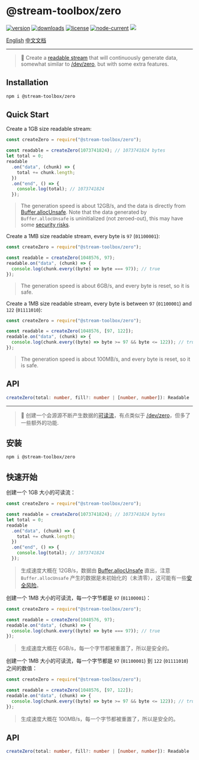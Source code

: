 # @stream-toolbox/zero

<p>
    <a href="https://www.npmjs.com/package/@stream-toolbox/zero" target="_blank"><img src="https://img.shields.io/npm/v/@stream-toolbox/zero.svg?style=for-the-badge" alt="version"></a>
    <a href="https://npmcharts.com/compare/@stream-toolbox/zero" target="_blank"><img src="https://img.shields.io/npm/dm/@stream-toolbox/zero.svg?style=for-the-badge" alt="downloads"></a>
    <a href="https://github.com/haochuan9421/stream-toolbox/blob/master/packages/zero/LICENSE" target="_blank"><img src="https://img.shields.io/npm/l/@stream-toolbox/zero.svg?style=for-the-badge" alt="license"></a>
    <a href="https://github.com/haochuan9421/stream-toolbox/tree/master/packages/zero" target="_blank"><img src="https://img.shields.io/node/v/@stream-toolbox/zero.svg?style=for-the-badge" alt="node-current"></a>
    <a href="https://github.com/haochuan9421/stream-toolbox" target="_blank"><img src="https://img.shields.io/badge/stream--toolbox-%F0%9F%A7%B0-orange?style=for-the-badge"></a>
</p>

[English](#installation) [中文文档](#安装)

---

> 🚰 Create a [readable stream](https://nodejs.org/api/stream.html#readable-streams) that will continuously generate data, somewhat similar to [/dev/zero](https://en.wikipedia.org/wiki//dev/zero), but with some extra features.

## Installation

```bash
npm i @stream-toolbox/zero
```

## Quick Start

Create a 1GB size readable stream:

```js
const createZero = require("@stream-toolbox/zero");

const readable = createZero(1073741824); // 1073741824 bytes
let total = 0;
readable
  .on("data", (chunk) => {
    total += chunk.length;
  })
  .on("end", () => {
    console.log(total); // 1073741824
  });
```

> The generation speed is about 12GB/s, and the data is directly from [Buffer.allocUnsafe](https://nodejs.org/api/buffer.html#static-method-bufferallocunsafesize). Note that the data generated by `Buffer.allocUnsafe` is uninitialized (not zeroed-out), this may have some [security risks](https://nodejs.org/api/buffer.html#what-makes-bufferallocunsafe-and-bufferallocunsafeslow-unsafe).

Create a 1MB size readable stream, every byte is `97` (`01100001`):

```js
const createZero = require("@stream-toolbox/zero");

const readable = createZero(1048576, 97);
readable.on("data", (chunk) => {
  console.log(chunk.every((byte) => byte === 97)); // true
});
```

> The generation speed is about 6GB/s, and every byte is reset, so it is safe.

Create a 1MB size readable stream, every byte is between `97` (`01100001`) and `122` (`01111010`):

```js
const createZero = require("@stream-toolbox/zero");

const readable = createZero(1048576, [97, 122]);
readable.on("data", (chunk) => {
  console.log(chunk.every((byte) => byte >= 97 && byte <= 122)); // true
});
```

> The generation speed is about 100MB/s, and every byte is reset, so it is safe.

## API

```ts
createZero(total: number, fill?: number | [number, number]): Readable
```

---

> 🚰 创建一个会源源不断产生数据的[可读流](https://nodejs.org/api/stream.html#readable-streams)，有点类似于 [/dev/zero](https://en.wikipedia.org/wiki//dev/zero)，但多了一些额外的功能.

## 安装

```bash
npm i @stream-toolbox/zero
```

## 快速开始

创建一个 1GB 大小的可读流：

```js
const createZero = require("@stream-toolbox/zero");

const readable = createZero(1073741824); // 1073741824 bytes
let total = 0;
readable
  .on("data", (chunk) => {
    total += chunk.length;
  })
  .on("end", () => {
    console.log(total); // 1073741824
  });
```

> 生成速度大概在 12GB/s，数据由 [Buffer.allocUnsafe](https://nodejs.org/api/buffer.html#static-method-bufferallocunsafesize) 直出，注意 `Buffer.allocUnsafe` 产生的数据是未初始化的（未清零），这可能有一些[安全风险](https://nodejs.org/api/buffer.html#what-makes-bufferallocunsafe-and-bufferallocunsafeslow-unsafe)。

创建一个 1MB 大小的可读流，每一个字节都是 `97` (`01100001`)：

```js
const createZero = require("@stream-toolbox/zero");

const readable = createZero(1048576, 97);
readable.on("data", (chunk) => {
  console.log(chunk.every((byte) => byte === 97)); // true
});
```

> 生成速度大概在 6GB/s，每一个字节都被重置了，所以是安全的。

创建一个 1MB 大小的可读流，每一个字节都是 `97` (`01100001`) 到 `122` (`01111010`) 之间的数值：

```js
const createZero = require("@stream-toolbox/zero");

const readable = createZero(1048576, [97, 122]);
readable.on("data", (chunk) => {
  console.log(chunk.every((byte) => byte >= 97 && byte <= 122)); // true
});
```

> 生成速度大概在 100MB/s，每一个字节都被重置了，所以是安全的。

## API

```ts
createZero(total: number, fill?: number | [number, number]): Readable
```
